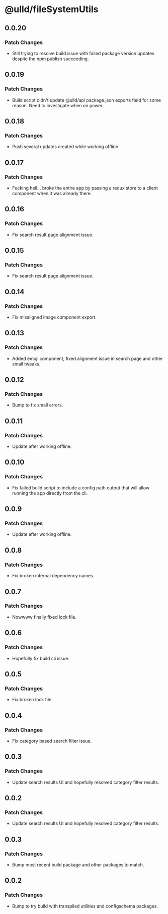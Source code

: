 # @ulld/fileSystemUtils

## 0.0.20

### Patch Changes

- Still trying to resolve build issue with failed package version updates despite the npm publish succeeding.

## 0.0.19

### Patch Changes

- Build script didn't update @ulld/api package.json exports field for some reason. Need to investigate when on power.

## 0.0.18

### Patch Changes

- Push several updates created while working offline.

## 0.0.17

### Patch Changes

- Fucking hell... broke the entire app by passing a redux store to a client component when it was already there.

## 0.0.16

### Patch Changes

- Fix search result page alignment issue.

## 0.0.15

### Patch Changes

- Fix search result page alignment issue.

## 0.0.14

### Patch Changes

- Fix misaligned image component export.

## 0.0.13

### Patch Changes

- Added emoji component, fixed alignment issue in search page and other small tweaks.

## 0.0.12

### Patch Changes

- Bump to fix small errors.

## 0.0.11

### Patch Changes

- Update after working offline.

## 0.0.10

### Patch Changes

- Fix failed build script to include a config path output that will allow running the app directly from the cli.

## 0.0.9

### Patch Changes

- Update after working offline.

## 0.0.8

### Patch Changes

- Fix broken internal dependency names.

## 0.0.7

### Patch Changes

- Nowwww finally fixed lock file.

## 0.0.6

### Patch Changes

- Hopefully fix build cli issue.

## 0.0.5

### Patch Changes

- Fix broken lock file.

## 0.0.4

### Patch Changes

- Fix category based search filter issue.

## 0.0.3

### Patch Changes

- Update search results UI and hopefully resolved category filter results.

## 0.0.2

### Patch Changes

- Update search results UI and hopefully resolved category filter results.

## 0.0.3

### Patch Changes

- Bump most recent build package and other packages to match.

## 0.0.2

### Patch Changes

- Bump to try build with transpiled utilities and configschema packages.
